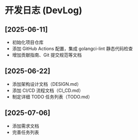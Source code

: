 # 开发日志 (DevLog)

## [2025-06-11]
- 初始化项目仓库
- 添加 GitHub Actions 配置，集成 golangci-lint 静态代码检查
- 增加贡献指南、Git 提交规范等文档

## [2025-06-22]
- 添加架构设计文档（DESIGN.md）
- 添加 CI/CD 流程文档（CI_CD.md）
- 制定详细 TODO 任务列表（TODO.md）

## [2025-07-06]
- 添加需求文档
- 完善任务列表